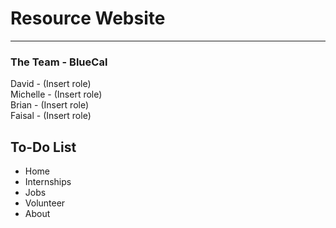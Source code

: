 <h1> Resource Website </h1>
<hr>
<h3> The Team - BlueCal </h3>
David - (Insert role) <br>
Michelle - (Insert role) <br>
Brian - (Insert role) <br>
Faisal - (Insert role)
<br>
<h2> To-Do List </h2>
<ul>
<li>Home</li>

<li>Internships</li>

<li>Jobs</li>

<li>Volunteer</li>

<li>About</li>
</ul>
